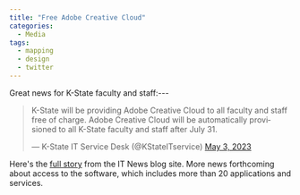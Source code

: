 ```yaml
---
title: "Free Adobe Creative Cloud"
categories:
  - Media
tags:
  - mapping
  - design
  - twitter
---
```

Great news for K-State faculty and staff:---

<blockquote class="twitter-tweet" data-lang="en"><p lang="en" dir="ltr">K-State will be providing Adobe Creative Cloud to all faculty and staff free of charge. Adobe Creative Cloud will be automatically provisioned to all K-State faculty and staff after July 31.</p>&mdash; K-State IT Service Desk (@KStateITservice) <a href="[https://twitter.com/KStateITservice)">May 3, 2023</a></blockquote><script async src="//platform.twitter.com/widgets.js" charset="utf-8"></script>

Here's the <a href="https://blogs.k-state.edu/it-news/2023/07/13/adobe-creative-cloud-available-for-free-to-faculty-and-staff-aug-1/">full story</a> from the IT News blog site.  More news forthcoming about access to the software, which includes more than 20 applications and services.
